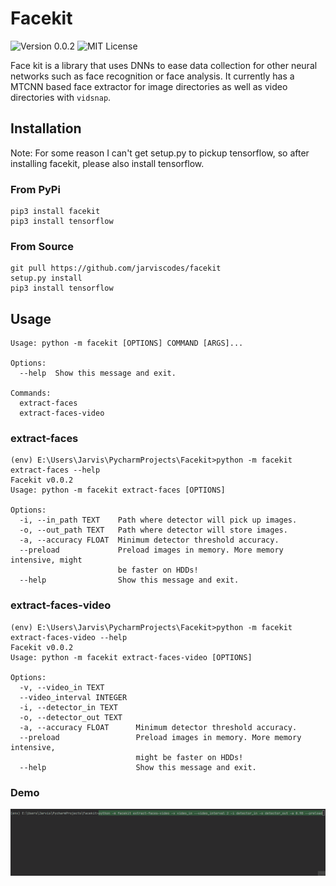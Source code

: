 # Facekit

![Version 0.0.2](https://img.shields.io/badge/Version-0.0.2-blue)
![MIT License](https://img.shields.io/badge/License-MIT-success)

Face kit is a library that uses DNNs to ease data collection for other neural networks such as face recognition or face analysis.
It currently has a MTCNN based face extractor for image directories as well as video directories with `vidsnap`.

## Installation

Note: For some reason I can't get setup.py to pickup tensorflow, so after installing facekit, please also install tensorflow.

### From PyPi

```
pip3 install facekit
pip3 install tensorflow
```

### From Source
```
git pull https://github.com/jarviscodes/facekit
setup.py install
pip3 install tensorflow
```

## Usage
```
Usage: python -m facekit [OPTIONS] COMMAND [ARGS]...

Options:
  --help  Show this message and exit.

Commands:
  extract-faces
  extract-faces-video
```

### extract-faces
```
(env) E:\Users\Jarvis\PycharmProjects\Facekit>python -m facekit extract-faces --help
Facekit v0.0.2
Usage: python -m facekit extract-faces [OPTIONS]

Options:
  -i, --in_path TEXT    Path where detector will pick up images.
  -o, --out_path TEXT   Path where detector will store images.
  -a, --accuracy FLOAT  Minimum detector threshold accuracy.
  --preload             Preload images in memory. More memory intensive, might
                        be faster on HDDs!
  --help                Show this message and exit.
```

### extract-faces-video

```
(env) E:\Users\Jarvis\PycharmProjects\Facekit>python -m facekit extract-faces-video --help
Facekit v0.0.2
Usage: python -m facekit extract-faces-video [OPTIONS]

Options:
  -v, --video_in TEXT
  --video_interval INTEGER
  -i, --detector_in TEXT
  -o, --detector_out TEXT
  -a, --accuracy FLOAT      Minimum detector threshold accuracy.
  --preload                 Preload images in memory. More memory intensive,
                            might be faster on HDDs!
  --help                    Show this message and exit.

```

### Demo
![Video Extractor Gif](video-extractor.gif)